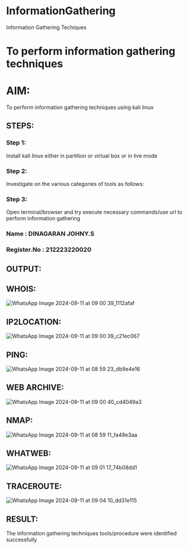 # InformationGathering
Information Gathering Techiques

# To perform information gathering techniques

# AIM:

To perform information gathering techniques using kali linux 

## STEPS:

### Step 1:

Install kali linux either in partition or virtual box or in live mode

### Step 2:

Investigate on the various categories of tools as follows:

### Step 3:
Open terminal/browser and try execute necessary commands/use url to perform information gathering

### Name : DINAGARAN JOHNY.S
### Register.No : 212223220020

## OUTPUT:

## WHOIS:
![WhatsApp Image 2024-09-11 at 09 00 39_1112afaf](https://github.com/user-attachments/assets/b29147ba-cc74-4989-b725-7ba6f51f46cb)

## IP2LOCATION:
![WhatsApp Image 2024-09-11 at 09 00 39_c21ec067](https://github.com/user-attachments/assets/e97e19b0-a80f-43fe-8a88-38575952854a)

## PING:
![WhatsApp Image 2024-09-11 at 08 59 23_db9e4e16](https://github.com/user-attachments/assets/12794fcf-d8d4-4bc2-8609-169817a0b716)

## WEB ARCHIVE:
![WhatsApp Image 2024-09-11 at 09 00 40_cd4049a3](https://github.com/user-attachments/assets/56daae03-75d6-490a-8f35-0874f4c2f654)

## NMAP:
![WhatsApp Image 2024-09-11 at 08 59 11_fa48e3aa](https://github.com/user-attachments/assets/1ba69e4b-dac6-473c-a948-1664e572e06f)

## WHATWEB:
![WhatsApp Image 2024-09-11 at 09 01 17_74b08dd1](https://github.com/user-attachments/assets/de9d704a-515a-4ba0-b52c-9fcea424b5e3)

## TRACEROUTE:
![WhatsApp Image 2024-09-11 at 09 04 10_dd31e115](https://github.com/user-attachments/assets/c0574a28-53e9-4530-bc73-5ff0375c70f1)


## RESULT:
The information gathering techniques tools/procedure were  identified successfully
